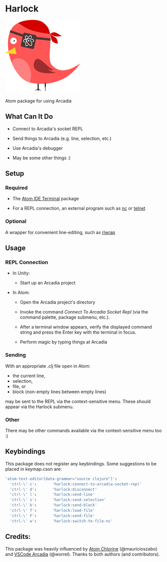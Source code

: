 # Harlock

![Harlock](images/harlock-small.png)

Atom package for using Arcadia

## What Can It Do

* Connect to Arcadia's socket REPL

* Send things to Arcadia (e.g. line, selection, etc.)

* Use Arcadia's debugger

* May be some other things :)

## Setup

### Required

* The [Atom IDE Terminal](https://github.com/qicrosoft/atom-ide-terminal) package

* For a REPL connection, an external program such as [nc](https://en.wikipedia.org/wiki/Netcat) or [telnet](https://en.wikipedia.org/wiki/Telnet)

### Optional

A wrapper for convenient line-editing, such as [rlwrap](https://github.com/hanslub42/rlwrap)

## Usage

### REPL Connection

* In Unity:

  * Start up an Arcadia project

* In Atom:

  * Open the Arcadia project's directory

  * Invoke the command _Connect To Arcadia Socket Repl_ (via the command
    palette, package submenu, etc.).

  * After a terminal window appears, verify the displayed command string
    and press the Enter key with the terminal in focus.

  * Perform magic by typing things at Arcadia

### Sending

With an appropriate .clj file open in Atom:

* the current line,
* selection,
* file, or
* block (non-empty lines between empty lines)

may be sent to the REPL via the context-sensitive menu.  These should
appear via the Harlock submenu.

### Other

There may be other commands available via the context-sensitive menu
too :)

## Keybindings

This package does not register any keybindings.  Some suggestions to
be placed in keymap.cson are:

```cson
'atom-text-editor[data-grammar="source clojure"]':
  'ctrl-\' c':       'harlock:connect-to-arcadia-socket-repl'
  'ctrl-\' d':       'harlock:disconnect'
  'ctrl-\' l':       'harlock:send-line'
  'ctrl-\' s':       'harlock:send-selection'
  'ctrl-\' b':       'harlock:send-block'
  'ctrl-\' f':       'harlock:load-file'
  'ctrl-\' F':       'harlock:send-file'
  'ctrl-\' w':       'harlock:switch-to-file-ns'
```

## Credits:

This package was heavily influenced by [Atom Chlorine](https://github.com/mauricioszabo/atom-chlorine) (@mauricioszabo)
and [VSCode Arcadia](https://github.com/worrel/vscode-arcadia) (@worrel).  Thanks to both authors (and
contributors).
